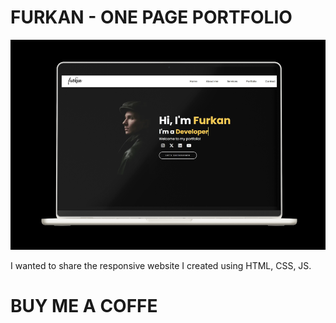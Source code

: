 <h1>FURKAN - ONE PAGE PORTFOLIO</h1>

![Proje Ekran Görüntüsü](images/Macbook-Mockup-Front-View-UV.png)

I wanted to share the responsive website I created using HTML, CSS, JS.

<h1>BUY ME A COFFE</h1>

<script type="text/javascript" src="https://cdnjs.buymeacoffee.com/1.0.0/button.prod.min.js" data-name="bmc-button" data-slug="furkancetin" data-color="#FFDD00" data-emoji="☕" data-font="Cookie" data-text="Buy me a coffee" data-outline-color="#000000" data-font-color="#000000" data-coffee-color="#ffffff" ></script>
